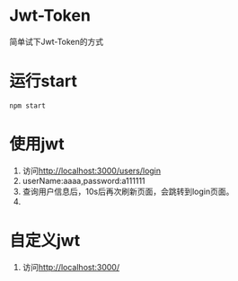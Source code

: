 # Jwt-Token
简单试下Jwt-Token的方式

# 运行start
````
npm start
````

# 使用jwt
1. 访问[http://localhost:3000/users/login](http://localhost:3000/users/login)
2. userName:aaaa,password:a111111
3. 查询用户信息后，10s后再次刷新页面，会跳转到login页面。
4. 

# 自定义jwt
1. 访问[http://localhost:3000/](http://localhost:3000/)